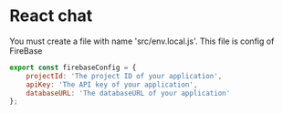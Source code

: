 # React chat

You must create a file with name 'src/env.local.js'.
This file is config of FireBase

```javascript
export const firebaseConfig = {
    projectId: 'The project ID of your application',
    apiKey: 'The API key of your application',
    databaseURL: 'The databaseURL of your application'
};
```
